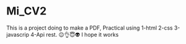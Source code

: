 # Mi_CV2
This is a project doing to make a PDF,
 Practical using
 1-html
 2-css
 3-javascrip
 4-Api rest.
 😉👌😇👽
 I hope it works
